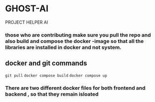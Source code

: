 # GHOST-AI
PROJECT HELPER AI

### those who are contributing make sure you pull the repo and also build and compose the docker -image so that all the libraries are installed in docker and not system.

## docker and git  commands 
``git pull``
``docker compose build``
``docker compose up``

### There are two different docker files for both frontend and backend , so that they remain isloated
